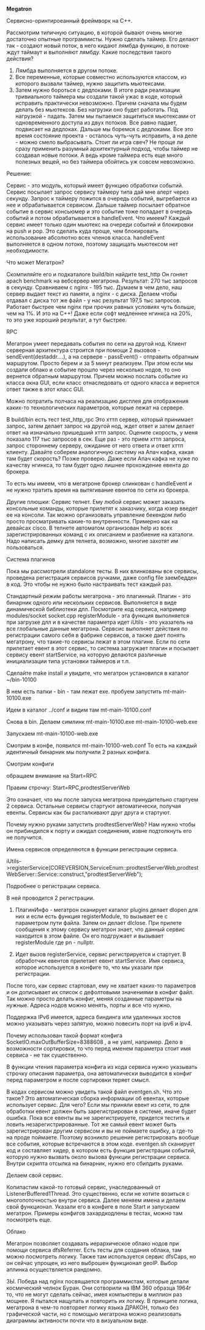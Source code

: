 **Megatron**

Сервисно-оринтироеанный фреймворк на C++.

Рассмотрим типичную ситуацию, в которой бывают очень многие достаточно опытные программисты.
Нужно сделать таймер.
Eго делают так - создают новый поток, в него кидают лямбда функцию, в потоке ждут таймаут и выполняют лямбду.
Какие последствия такого действия?
1. Лямбда выполняется в другом потоке.
2. Все переменные, которые совместно используются классом, из которого вызвали таймер, нужно защитить мьютексами.
3. Затем нужно бороться с дедлоками.
В итоге ради реализации тривиального таймера мы создали такой ужас в коде, который исправить практически невозможно.
Причем сначала мы будем делать без мьютексов. Без нагрузки оно будет работать. Под нагрузкой - падать.
Затем мы пытаемся защититься мьютексами от одновременного доступа из двух потоков.
Все равно падает, подвисает на дедлоках. Дальше мы боремся с дедлоками. Все это время состояние проекта - осталось чуть-чуть исправить, а на деле - можно смело выбрасывать.
Стоит ли игра свеч?
Не проще ли сразу применить разумный архитектурный подход, чтобы таймер не создавал новые потоки.
А ведь кроме таймера есть еще много полезных вещей, но без таймера обойтись уж совсем невозможно.

Решение:

Сервис - это модуль, который имеет функцию обработки событий. 
Сервис посылает запрос сервису таймеру типа дай мне алерт через секунду.
Запрос к таймеру ложится в очередь событий, выгребается из нее и обрабатывается сервисом.
Дальше таймер посылает обратное событие в сервис консьюмер и это событие тоже попадает в очередь событий и потом обрабатывается в handleEvent.
Что имеем? Каждый сервис имеет только один мьютекс на очереди событий и блокировки на push и pop. Это сделать куда проще, чем блокировать использование абсолютно всех членов класса. 
handleEvent выполняется в одном потоке, поэтому защищать мьютексом нет необходимости.

Что может Мегатрон?

Скомпиляйте его и подкаталоге build/bin найдите test_http
Он гоняет apach benchmark на вебсервер мегатрона.
Результат: 270 тыс запросов в секунду. Сравниваем с nginx - 195 тыс.
Думаем в чем дело, наш сервер выдает текст из памяти, а nginx - с диска. Делаем чтобы отдавал с диска тот же файл - у нас результат 197,5 тыс запросов.
Работает быстрее чем nginx при прочих равных условиях чуть больше, чем на 1%. И это на C++!
Даже если софт медленнее нгинкса на 20%, то это уже хороший результат, а тут быстрее.

RPC

Мегатрон умеет передавать события по сети на другой нод. Клиент серверная архитектура строится при помощи 2 вызовов - sendEvent(destaddr....), а на сервере - passEvent() - отправить обратным маршрутом.
Просто берем и за 5 минут реализуем. При этом если мы создали облако и событие прошло через несколько нодов, то оно вернется обратным маршрутом. Причем можно послать событие из класса окна GUI, 
если класс отнаследовать от одного класса и вернется ответ также в этот класс GUI.

Можно потратить полчаса на реализацию дисплея для отображения каких-то технологических параметров, которые лежат на сервере.

В build/bin есть тест test_http_rpc
Это хттп сервер, который принимает запрос, затем делает запрос на другой нод, ждет ответ и затем делает ответ на изначально пришедший хттп запрос.
Оцените скорость, у меня показало 117 тыс запросов в сек.
Eще раз - это прием хттп запроса, запрос стороннему серверу, ожидание от него ответа и ответ хттп клиенту. 
Давайте соберем аналогичную систему на Апач кафка, какая там будет скорость? Позже проверю. Даже если Апач кафка не хуже по качеству нгинкса, то там будет одно лишнее прохождение евента до брокера.

То есть мы имеем, что в мегатроне брокер слинкован с handleEvent и не нужно тратить время на вытягивание евентов по сети из брокера.

Другие плюшки:
Сервис телнет. Eму любой сервис может заказать консольные команды, которые прилетят к заказчику, когда юзер введет ее на консоли. Так можно организовать управление бекендом либо просто просматривать какие-то внутренности. 
Примерно как на девайсах cisco.
В телнете автоматом организован help из всех зарегистрированных команд с их описанием и разбиение на каталоги.
Надо написать демку для телнета, возможно, многие захотят им пользоваться.


Система плагинов

Пока мы рассмотрели standalone тесты. В них влинкованы все сервисы, проведена регистрация сервисов ручками, 
даже config file заембедден в код. 
Это чтобы не нужно было настраивать тест каждый раз.

Стандартный режим работы мегатрона - это плагинный. Плагин - это бинарник одного или нескольких сервисов. 
Выполняется в виде динамической библиотеки длл.
Посмотрите код сервиса, например modules/socket
socket.cpp
registerModule - эта функция выполняется при загрузке длл и в качестве параметра 
идет iUtils - это указатель на все глобальные данные мегатрона. 
Сервсис выполняет действия по регистрации самого себя в фабрике сервисов, а также дает понять мегатрону, 
что такие-то сервисы лежат в этом плагине.
Eсли по сети прилетает евент в этот сервис, то система загружает плагин и посылает сервису евент startService, 
на которую делаются различные инициализации  типа установки таймеров и т.п.

Сделайте make install и увидите, что мегатрон установился в каталог ~/bin-10100

В нем есть папки - bin - там лежат exe. 
пробуем запустить  mt-main-10100.exe

Идем в каталог ../conf и видим там mt-main-10100.conf

Снова в bin.
Делаем симлинк mt-main-10100.exe mt-main-10100-web.exe

Запускаем mt-main-10100-web.exe

Смотрим в конфе, появился mt-main-10100-web.conf
То есть на каждый идентичный бинарник мы получили 2 разных конфига.

Смотрим конфиги

обращаем внимание на Start=RPC

Правим строчку: Start=RPC,prodtestServerWeb

Это означает, что мы после запуска мегатрона принудительно стартуем 2 сервиса.
Остальные сервисы стартуют автоматически, получая евенты. Сервисы как бы расталкивают друг друга и стартуют.

Почему нужно руками запустить prodtestServerWeb? Нам нужно чтобы он прибиндился к порту и ожидал соединения, 
извне подтолкнуть его не получится.

Имена сервисов определяются в функции регистрации сервиса.

 iUtils->registerService(COREVERSION,ServiceEnum::prodtestServerWeb,prodtestWebServer::Service::construct,"prodtestServerWeb");

Подробнее о регистрации сервиса.

В ней проводится 2 регистрации.

1. ПлагинИнфо - мегатрон сканирует каталог plugins делает dlopen для них и если есть функция registerModule, то вызывает ее с параметром пути файла. Затем он делает dlclose.
 При прилете сообщения к этому сервису мегатрон знает, что данный сервис находится в этом файле. Он его подгружает и вызывает registerModule где pn - nullptr.
 
2. Идет вызов registerService, сервис регистрируется и стартует. В обработчик евентов прилетает евент startService. Имя сервиса, которое используется в конфиге то, 
что мы указали при регистрации.

После того, как сервис стартовал, ему не хватает каких-то параметров и он дописывает их список с дефолтовыми значениями в конфиг файл.
Так можно просто делать конфиг, меняя созданные параметры на нужные. Адреса нодов можно менять, порты и все что нужно.

Поддержка IPv6 имеется, адреса биндинга или удаленных хостов можно указывать через запятую, можно повесить порт на ipv6 и ipv4.


Почему использован такой формат конфига SocketIO.maxOutBufferSize=8388608 , а не yaml, например. 
Дело в возможности сортировки, то что перед именем параметра стоит имя сервиса - не так существенно.

В функции чтения параметра конфига из кода сервиса нужно указывать строчку описания параметра, 
она автоматически выводится в конфиг перед параметром и после сортировки теряет смысл.

В кодах сервисом можно увидеть такой файл eventgen.sh. Что это такое? Это автоматическая сборка информации об евентах, которые использует сервис. Для чего?
Eсли мы приняли евент из сети, то для обработки евент должен быть зарегистрирован в системе, иначе будет ошибка. Пока все евенты вы не зарегистрируете, 
придется тестить и ловить незарегистрированные. Тот же самый евент может быть зарегистрирован другим сервисом и вы не поймаете ошибку, а где-то на проде поймаете.
Поэтому возникло решение регистрировать вообще все события, которые встречаются в этом коде. 
eventgen.sh сканирует код и составляет хидер, в котором есть функция регистрации событий, которую нужно вызвать около вызова функции регистрации сервиса.
Внутри скрипта отсылка на бинарник, нужно его сбилдить руками.

Делаем свой сервис.

Копипастим какой-то готовый сервис, унаследованный от ListenerBuffered1Thread. Это существенно, если не хотите возиться с многопоточностью внутри сервиса.
Далее меняем имена и делаем свой функционал.
Указали его в конфиге в поле Start и запускаем мегатрон.
Примеры конфигов захардкодлены в тестах, можно там посмотреть еще.

Облако

Мегатрон позволяет создавать иерархическое облако нодов при помощи сервиса dfsReferrer. Eсть тесты для создания облака, там можно посмотреть логику. 
Также там используется сервис dfsCaps, 
но он сейчас упрощен, из него выброшен функционал geoIP. Выбор аплинка осуществляется рандомно.


ЗЫ. Победа над nginx посвящается программистам, которые делали космический челнок Буран. 
Они сотворили на IBM 360 образца 1964г то, что не могут сделать сейчас, имея компьютеры в миллион раз мощнее. Я пытался нащупать и повторить их логику. 
В принципе логика, мегатрона в чем-то повторяет логику языка ДРАКОН, только без графической части, 
но с помощью мегатрона можно реализовать диаграммы активности почти что в визуальном виде.
